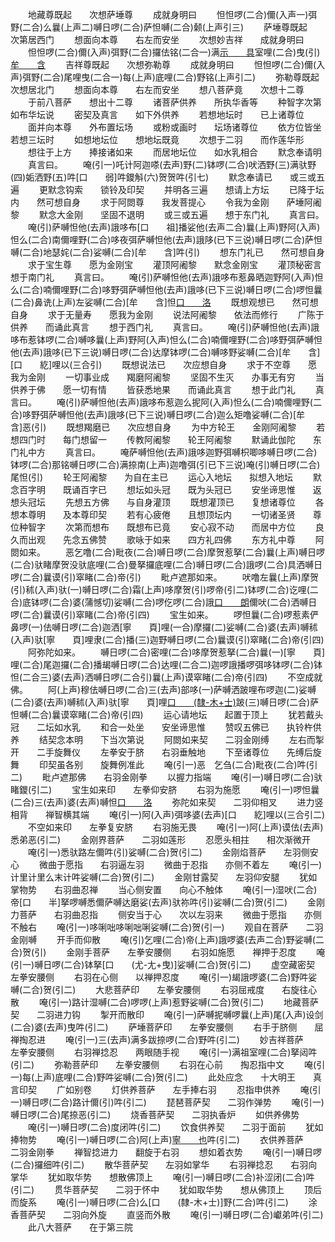 <!-- { "loadSidebar": true } -->
　　地藏尊既起　　次想萨埵尊
　　成就身明曰
　　怛怛啰(二合)儞(入声一)弭野(二合)么曩(上声二)嚩日啰(二合)萨怛嚩(二合)颡(上声引三)
　　萨埵尊既起　　次第居西门
　　想面向本尊　　右左而安坐
　　次想妙吉祥　　成就身明曰
　　怛怛啰(二合)儞(入声)弭野(二合)攞佉铭(二合一)满[示　　具](左柤切)室哩(二合)曳(引)[牟　　含](引二)
　　吉祥尊既起　　次想弥勒尊
　　成就身明曰
　　怛怛啰(二合)儞(入声)弭野(二合)尾哩曳(二合一)每(上声)底哩(二合)野铭(上声引二)
　　弥勒尊既起　　次想居北门
　　想面向本尊　　右左而安坐
　　想八菩萨竟　　次想十二尊
　　于前八菩萨　　想出十二尊
　　诸菩萨供养　　所执华香等
　　种智字次第　　如布华坛说
　　密契及真言　　如下外供养
　　若想地坛时　　已上诸尊位
　　面并向本尊　　外布置坛场
　　或粉或画时　　坛场诸尊位
　　依方位皆坐　　若想三坛时
　　如想地坛位　　想地坛既竟
　　次想于二羽　　而作莲华形
　　想往于上方　　捧接诸如来
　　而居地坛位　　如水乳相合
　　默念奉请明
　　真言曰。
　　唵(引一)吒计阿迦嗏(去声)野(二)钵啰(二合)吠洒野(三)满驮野(四)姤洒野(五)吽[口　　弱]吽鑁斛(六)贺贺吽(引七)
　　默念奉请已　　或三或五遍
　　更默念钩索　　锁铃及印契
　　并明各三遍　　想请上方坛
　　已降于坛内　　然可想自身
　　求于阿閦尊　　我发菩提心
　　令我为金刚　　萨埵阿阇黎
　　默念大金刚　　坚固不退明
　　或三或五遍　　想于东门礼
　　真言曰。
　　唵(引)萨嚩怛他(去声)誐哆布[口　　祖]播娑他(去声二合)曩(上声)野阿(入声)怛么(二合)南儞哩野(二合)哆夜弭萨嚩怛他(去声)誐陊(已下三说)嚩日啰(二合)萨怛嚩(二合)地瑟姹(二合)娑嚩(二合)[牟　　含]吽(引)
　　想东门礼已　　然可想自身
　　求于宝生尊　　愿为金刚宝
　　灌顶阿阇黎　　默念金刚宝
　　灌顶秘密言　　想于南门礼
　　真言曰。
　　唵(引)萨嚩怛他(去声)誐哆布惹鼻晒迦野阿(入声)怛么(二合)喃儞哩野(二合)哆野弭萨嚩怛他(去声)誐哆(已下三说)嚩日啰(二合)啰怛曩(二合)鼻诜(上声)左娑嚩(二合)[牟　　含]怛[口　　洛](二合引)
　　既想观想已　　然可想自身
　　求于无量寿　　愿我为金刚
　　说法阿阇黎　　依法而修行
　　广陈于供养　　而诵此真言
　　想于西门礼
　　真言曰。
　　唵(引)萨嚩怛他(去声)誐哆布惹钵啰(二合)嚩哆曩(上声)野阿(入声)怛么(二合)喃儞哩野(二合)哆野弭萨嚩怛他(去声)誐哆(已下三说)嚩日啰(二合)达摩钵啰(二合)嚩哆野娑嚩(二合)[牟　　含][口　　紇]哩以(三合引)
　　既想说法已　　次应想自身
　　求于不空尊　　愿我为金刚
　　一切事业成　　羯磨阿阇黎
　　坚固不生灭　　办事无有穷
　　当供养于佛　　愿一切有情
　　皆获悉地果　　而诵此真言
　　想于此门礼
　　真言曰。
　　唵(引)萨嚩怛他(去声)誐哆布惹迦么抳阿(入声)怛么(二合)喃儞哩野(二合)哆野弭萨嚩怛他(去声)誐哆(已下三说)嚩日啰(二合)迦么矩噜娑嚩(二合)[牟　　含]恶(引)
　　既想羯磨已　　次应想自身
　　为中方轮王　　金刚阿阇黎
　　若想四门时　　每门想留一
　　传教阿阇黎　　轮王阿阇黎
　　默诵此伽陀　　东门礼中方
　　真言曰。
　　唵萨嚩怛他(去声)誐哆迦野弭嚩枳唧哆嚩日啰(二合)钵啰(二合)那铭嚩日啰(二合)满捺南(上声)迦噜弭(引已下三说)唵(引)嚩日啰(二合)尾怛(引)
　　轮王阿阇黎　　为自在主已
　　运心入地坛　　拟想入地坛
　　默念百字明　　既诵百字已
　　想坛如头冠　　既为头冠已
　　安坐谛思惟　　返想头冠坛
　　先想五方佛　　与自身灌顶
　　既想灌顶已　　复想诸尊位
　　各想本尊明　　及本尊印契
　　若有心疲倦　　且想顶坛内
　　一切诸圣贤　　尊位种智字
　　次第而想布　　既想布已竟
　　安心寂不动　　而居中方位
　　良久而出观　　先念五佛赞
　　歌咏于如来　　四方礼四佛
　　东方礼中尊
　　阿閦如来。
　　恶乞噜(二合)毗夜(二合)嚩日啰(二合)摩贺惹拏(二合)曩(上声)嚩日啰(二合)驮睹摩贺没驮底哩(二合)曼拏攞底哩(二合)嚩日啰(二合)誐啰(二合)具洒嚩日啰(二合)曩谟(引)窣睹(二合)帝(引)
　　毗卢遮那如来。
　　吠噜左曩(上声)摩贺(引)秫(入声)驮(一)嚩日啰(二合)霜(上声)哆摩贺(引)啰帝(引二)钵啰(二合)讫哩(二合)底钵啰(二合)婆(蒲憾切)娑嚩(二合)啰仡啰(二合)誐[口　　朗](二合三)儞吠(二合)洒嚩日啰(二合)曩谟(引)窣睹(二合)帝(引四)
　　宝生如来。
　　啰怛曩(二合)啰惹素俨鼻啰(一)佉嚩日啰(二合)迦洒[寧　　頁]哩(一合)摩攞(二)娑嚩(二合)婆(去声)嚩秫(入声)驮[寧　　頁]哩隶(二合)播(三)迦野嚩日啰(二合)曩谟(引)窣睹(二合)帝(引四)
　　阿弥陀如来。
　　嚩日啰(二合)密哩(二合)哆摩贺惹拏(二合)曩(一)[寧　　頁]哩(二合)尾迦攞(二合)播朅嚩日啰(二合)达哩(二合二)迦啰誐播啰弭哆钵啰(二合)钵怛(二合三)婆(去声)洒嚩日啰(二合引)曩(上声)谟窣睹(二合)帝(引四)
　　不空成就佛。
　　阿(上声)穆佉嚩日啰(二合)三(去声)部哆(一)萨嚩洒跛哩布啰迦(二)娑嚩(二合)婆(去声)嚩秫(入声)驮[寧　　頁]哩[口　　(隸-木+士)](二合)跛(三)嚩日啰(二合)萨怛嚩(二合)曩谟窣睹(二合)帝(引四)
　　运心请地坛　　起置于顶上
　　犹若戴头冠　　二坛如水乳
　　和合一处坐　　安坐谛思惟
　　赞叹五佛已　　执铃杵供养
　　结契念本明　　下当次第说
　　阿閦如来契　　二羽金刚缚
　　左右而掣开　　二手旋舞仪
　　左拳安于脐　　右羽垂触地
　　下至诸尊位　　先缚后旋舞
　　印契虽各别　　旋舞例准此
　　唵(引一)恶　乞刍(二合)毗夜(二合)吽(引二)
　　毗卢遮那佛　　右羽金刚拳
　　以握力指端
　　唵(引一)嚩日啰(二合)驮睹鑁(引二)
　　宝生如来印　　左拳仰安脐
　　右羽为施愿
　　唵(引一)啰怛曩(二合)三(去声)婆(去声)嚩怛[口　　洛](二合引二)
　　弥陀如来契　　二羽仰相叉
　　进力竖相背　　禅智横其端
　　唵(引一)阿(入声)弭哆婆(去声)[口　　紇]哩以(三合引二)
　　不空如来印　　左拳复安脐
　　右羽施无畏
　　唵(引一)阿(上声)谟佉(去声)悉弟恶(引二)
　　金刚界菩萨　　二羽如莲形
　　忍愿头相拄　　相次渐微开
　　唵(引一)悉驮路左儞吽(引)娑嚩(二合)贺(引二)
　　金刚焰菩萨　　左羽侧安心
　　微曲于愿指　　右羽逼左羽
　　微曲于忍指　　亦侧不着左
　　唵(引一)计里计里么末计吽娑嚩(二合)贺(引二)
　　金刚甘露契　　左羽仰安腿
　　犹如掌物势　　右羽曲忍禅
　　当心侧安置　　向心不触体
　　唵(引一)湿吠(二合)帝[口　　半]拏啰嚩悉儞萨嚩达磨娑(去声)驮祢吽(引)娑嚩(二合)贺(引二)
　　金刚力菩萨　　右羽曲忍指
　　侧安当于心　　次以左羽来
　　微曲于愿指　　亦侧不触右
　　唵(引一)哆唎咄哆唎咄唎娑嚩(二合)贺(引一)
　　观自在菩萨　　二羽金刚嚩
　　开手而仰散
　　唵(引)乞哩(二合)帝(上声)誐啰婆(去声二合)野娑嚩(二合)贺(引)
　　金刚手菩萨　　左拳安腰侧
　　右羽如施愿　　禅押于忍度
　　唵(引一)嚩日啰(二合)钵拏[口　　(尤-尢+曳)]娑嚩(二合)贺(引二)
　　虚空藏密契　　左拳安腰侧
　　右羽在心侧　　以禅押忍度
　　唵(引一)朅誐啰婆(二合)野吽娑嚩(二合)贺(引二)
　　大悲菩萨印　　左拳安腰侧
　　右羽屈戒度　　右旋往心散
　　唵(引一)路计湿嚩(二合)啰啰(上声)惹野娑嚩(二合)贺(引二)
　　地藏菩萨契　　二羽进力钩
　　掣开而散印
　　唵(引一)萨嚩抳嚩啰曩(上声)尾(入声)设剑(二合)婆(去声)曳吽(引二)
　　萨埵菩萨印　　左拳安腰侧
　　右手于脐侧　　屈禅掏忍进
　　唵(引一)三(去声)满多跋捺啰(二合)野吽(引二)
　　妙吉祥菩萨　　左拳安腰侧
　　右羽禅捻忍　　两眼随手视
　　唵(引一)满祖室哩(二合)拏闼吽(引二)
　　弥勒菩萨印　　左拳安腰侧
　　右羽在心前　　掏忍指中文
　　唵(引一)每(上声)底哩(二合)野吽娑嚩(二合)贺(引二)
　　此处应念　　十大明王　　真言印契
　　广如别卷
　　灯供养菩萨　　左手捧右羽
　　忍指申供养
　　唵(引一)嚩日啰(二合)路计儞(引)吽(引二)
　　琵琶菩萨契　　二羽作弹势
　　唵(引一)嚩日啰(二合)尾捺恶(引二)
　　烧香菩萨契　　二羽执香炉
　　如供养佛势
　　唵(引一)嚩日啰(二合)度闭吽(引二)
　　饮食供养契　　二羽于面前
　　犹如捧物势
　　唵(引一)嚩日啰(二合)阿(上声)[寧　　也](二合)吽(引二)
　　衣供养菩萨　　二羽金刚拳
　　禅智捻进力　　翻旋于右羽
　　想如着衣势
　　唵(引一)嚩日啰(二合)攞细吽(引二)
　　散华菩萨契　　左羽如掌华
　　右羽禅捻忍　　右羽向掌华
　　犹如取华势　　想散佛顶上
　　唵(引一)嚩日啰(二合)补涩闭(二合)吽(引二)
　　贯华菩萨契　　二羽于怀中
　　犹如取华势　　想从佛顶上
　　顶后而旋系
　　唵(引一)嚩日啰(二合)么[口　　(隸-木+士)]野(二合)吽(引二)
　　涂香菩萨契　　二羽向外旋
　　直竖而外散
　　唵(引一)嚩日啰(二合)巘弟吽(引二)
　　此八大菩萨　　在于第三院
